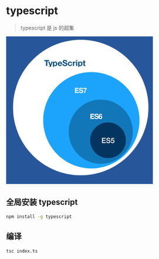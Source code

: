 # typescript

> typescript 是 js 的超集

<img width="400px" src="./assets/cover.jpg"/>

## 全局安装 typescript

``` bash
npm install -g typescript
```

## 编译

``` bash
tsc index.ts
```

## 

